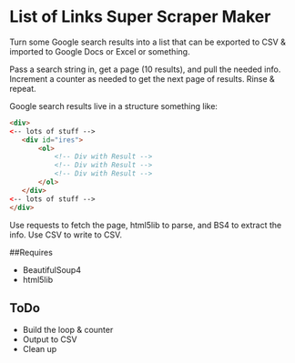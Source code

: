 # List of Links Super Scraper Maker

Turn some Google search results into a list that can be exported to CSV &
imported to Google Docs or Excel or something. 

Pass a search string in, get a page (10 results), and pull the needed info. 
Increment a counter as needed to get the next page of results. Rinse & repeat.
 
 Google search results live in a structure something like:
 
 ```html
<div>
<-- lots of stuff -->
    <div id="ires">
        <ol>
            <!-- Div with Result -->
            <!-- Div with Result -->
            <!-- Div with Result -->
        </ol>
    </div>
<-- lots of stuff -->
</div>
```

Use requests to fetch the page, html5lib to parse, and BS4 to extract the info.
Use CSV to write to CSV.

##Requires 
- BeautifulSoup4
- html5lib

## ToDo 
- Build the loop & counter
- Output to CSV
- Clean up


